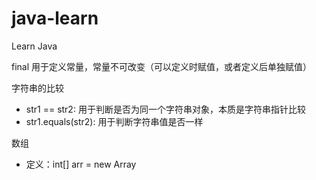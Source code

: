 # java-learn
Learn Java

final 用于定义常量，常量不可改变（可以定义时赋值，或者定义后单独赋值）

字符串的比较
- str1 == str2: 用于判断是否为同一个字符串对象，本质是字符串指针比较
- str1.equals(str2): 用于判断字符串值是否一样

数组
- 定义：int[] arr = new Array